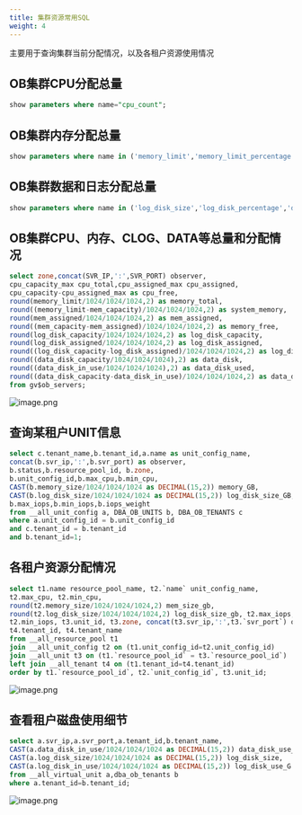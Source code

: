 ```yaml
---
title: 集群资源常用SQL
weight: 4
---
```


主要用于查询集群当前分配情况，以及各租户资源使用情况

## OB集群CPU分配总量
```sql
show parameters where name="cpu_count";
```

## OB集群内存分配总量
```sql
show parameters where name in ('memory_limit','memory_limit_percentage','system_memory');
```

## OB集群数据和日志分配总量
```sql
show parameters where name in ('log_disk_size','log_disk_percentage','datafile_size','datafile_disk_percentage');
```

## OB集群CPU、内存、CLOG、DATA等总量和分配情况
```sql
select zone,concat(SVR_IP,':',SVR_PORT) observer,
cpu_capacity_max cpu_total,cpu_assigned_max cpu_assigned,
cpu_capacity-cpu_assigned_max as cpu_free,
round(memory_limit/1024/1024/1024,2) as memory_total,
round((memory_limit-mem_capacity)/1024/1024/1024,2) as system_memory,
round(mem_assigned/1024/1024/1024,2) as mem_assigned,
round((mem_capacity-mem_assigned)/1024/1024/1024,2) as memory_free,
round(log_disk_capacity/1024/1024/1024,2) as log_disk_capacity,
round(log_disk_assigned/1024/1024/1024,2) as log_disk_assigned,
round((log_disk_capacity-log_disk_assigned)/1024/1024/1024,2) as log_disk_free,
round((data_disk_capacity/1024/1024/1024),2) as data_disk,
round((data_disk_in_use/1024/1024/1024),2) as data_disk_used,
round((data_disk_capacity-data_disk_in_use)/1024/1024/1024,2) as data_disk_free
from gv$ob_servers;
```
![image.png](https://intranetproxy.alipay.com/skylark/lark/0/2023/png/65656351/1684294075006-4bd9be53-3c4e-4611-b9e3-d9328ef927e4.png#clientId=uab26b267-0ee0-4&from=paste&height=141&id=u5cd4501f&originHeight=282&originWidth=3230&originalType=binary&ratio=2&rotation=0&showTitle=false&size=63830&status=done&style=none&taskId=ua7bb9eb9-9aeb-42c6-a80b-a827d35d1c8&title=&width=1615)


## 查询某租户UNIT信息
```sql
select c.tenant_name,b.tenant_id,a.name as unit_config_name,
concat(b.svr_ip,':',b.svr_port) as observer,
b.status,b.resource_pool_id, b.zone,
b.unit_config_id,b.max_cpu,b.min_cpu,
CAST(b.memory_size/1024/1024/1024 as DECIMAL(15,2)) memory_GB,
CAST(b.log_disk_size/1024/1024/1024 as DECIMAL(15,2)) log_disk_size_GB,
b.max_iops,b.min_iops,b.iops_weight 
from __all_unit_config a, DBA_OB_UNITS b, DBA_OB_TENANTS c
where a.unit_config_id = b.unit_config_id
and c.tenant_id = b.tenant_id
and b.tenant_id=1;
```

## 各租户资源分配情况
```sql
select t1.name resource_pool_name, t2.`name` unit_config_name, 
t2.max_cpu, t2.min_cpu, 
round(t2.memory_size/1024/1024/1024,2) mem_size_gb,
round(t2.log_disk_size/1024/1024/1024,2) log_disk_size_gb, t2.max_iops, 
t2.min_iops, t3.unit_id, t3.zone, concat(t3.svr_ip,':',t3.`svr_port`) observer,
t4.tenant_id, t4.tenant_name
from __all_resource_pool t1
join __all_unit_config t2 on (t1.unit_config_id=t2.unit_config_id)
join __all_unit t3 on (t1.`resource_pool_id` = t3.`resource_pool_id`)
left join __all_tenant t4 on (t1.tenant_id=t4.tenant_id)
order by t1.`resource_pool_id`, t2.`unit_config_id`, t3.unit_id;
```
![image.png](https://intranetproxy.alipay.com/skylark/lark/0/2023/png/65656351/1684294249740-92b029c0-6ce2-4e5b-8ee7-b4796c2d135c.png#clientId=uab26b267-0ee0-4&from=paste&height=183&id=u01274c0a&originHeight=366&originWidth=2546&originalType=binary&ratio=2&rotation=0&showTitle=false&size=97107&status=done&style=none&taskId=ubd04acc7-896b-4e90-ac0a-21e8a2ef739&title=&width=1273)

## 查看租户磁盘使用细节
```sql
select a.svr_ip,a.svr_port,a.tenant_id,b.tenant_name,
CAST(a.data_disk_in_use/1024/1024/1024 as DECIMAL(15,2)) data_disk_use_G, 
CAST(a.log_disk_size/1024/1024/1024 as DECIMAL(15,2)) log_disk_size, 
CAST(a.log_disk_in_use/1024/1024/1024 as DECIMAL(15,2)) log_disk_use_G 
from __all_virtual_unit a,dba_ob_tenants b 
where a.tenant_id=b.tenant_id;
```
![image.png](https://intranetproxy.alipay.com/skylark/lark/0/2023/png/65656351/1684294432458-b9c99554-8393-418c-9926-01880f7bcef1.png#clientId=uab26b267-0ee0-4&from=paste&height=237&id=u95baf060&originHeight=474&originWidth=1488&originalType=binary&ratio=2&rotation=0&showTitle=false&size=92075&status=done&style=none&taskId=u65c68362-78d9-4ccc-9364-3896480f20a&title=&width=744)


